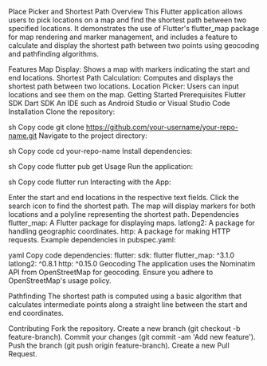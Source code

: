 Place Picker and Shortest Path
Overview
This Flutter application allows users to pick locations on a map and find the shortest path between two specified locations. It demonstrates the use of Flutter's flutter_map package for map rendering and marker management, and includes a feature to calculate and display the shortest path between two points using geocoding and pathfinding algorithms.

Features
Map Display: Shows a map with markers indicating the start and end locations.
Shortest Path Calculation: Computes and displays the shortest path between two locations.
Location Picker: Users can input locations and see them on the map.
Getting Started
Prerequisites
Flutter SDK
Dart SDK
An IDE such as Android Studio or Visual Studio Code
Installation
Clone the repository:

sh
Copy code
git clone https://github.com/your-username/your-repo-name.git
Navigate to the project directory:

sh
Copy code
cd your-repo-name
Install dependencies:

sh
Copy code
flutter pub get
Usage
Run the application:

sh
Copy code
flutter run
Interacting with the App:

Enter the start and end locations in the respective text fields.
Click the search icon to find the shortest path.
The map will display markers for both locations and a polyline representing the shortest path.
Dependencies
flutter_map: A Flutter package for displaying maps.
latlong2: A package for handling geographic coordinates.
http: A package for making HTTP requests.
Example dependencies in pubspec.yaml:

yaml
Copy code
dependencies:
  flutter:
    sdk: flutter
  flutter_map: ^3.1.0
  latlong2: ^0.8.1
  http: ^0.15.0
Geocoding
The application uses the Nominatim API from OpenStreetMap for geocoding. Ensure you adhere to OpenStreetMap's usage policy.

Pathfinding
The shortest path is computed using a basic algorithm that calculates intermediate points along a straight line between the start and end coordinates.

Contributing
Fork the repository.
Create a new branch (git checkout -b feature-branch).
Commit your changes (git commit -am 'Add new feature').
Push the branch (git push origin feature-branch).
Create a new Pull Request.
